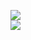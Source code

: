 [![](https://img.shields.io/badge/Made%20With-Github%20Spray-lightgrey.svg?style=for-the-badge&logo=github)](https://github.com/Annihil/github-spray#5718)  
[![](https://i.imgur.com/2DrTn0Z.gif)](https://github.com/Annihil/github-spray)